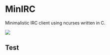 # MinIRC
 Minimalistic IRC client using ncurses written in C.

![](https://i.gyazo.com/781b1b70c41df7652e1261ec841755a3.gif)

## Test
